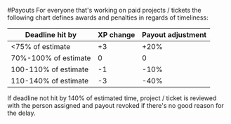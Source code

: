 #Payouts
For everyone that's working on paid projects / tickets the following chart defines awards and penalties in regards of timeliness:

| Deadline hit by      | XP change | Payout adjustment |
|----------------------|-----------|-------------------|
| <75% of estimate     | +3        | +20%              |
| 70%-100% of estimate | 0         | 0                 |
| 100-110% of estimate | -1        | -10%              |
| 110-140% of estimate | -3        | -40%              |

If deadline not hit by 140% of estimated time, project / ticket is reviewed with the person assigned and payout revoked if there's no good reason for the delay.
